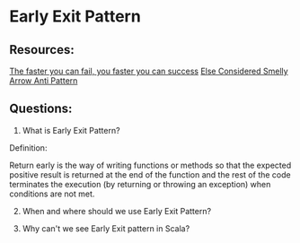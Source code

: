 # Early Exit Pattern

## Resources:

[The faster you can fail, you faster you can success](https://medium.com/swlh/return-early-pattern-3d18a41bba8#:~:text=R%20eturn%20early%20is%20the,when%20conditions%20are%20not%20met.)
[Else Considered Smelly](http://wiki.c2.com/?ElseConsideredSmelly)
[Arrow Anti Pattern](http://wiki.c2.com/?ArrowAntiPattern)

## Questions:

1. What is Early Exit Pattern?

Definition:

Return early is the way of writing functions or methods so that the expected positive result is returned at the end of the function and the rest of the code terminates the execution (by returning or throwing an exception) when conditions are not met.

2. When and where should we use Early Exit Pattern?

3. Why can't we see Early Exit pattern in Scala?
